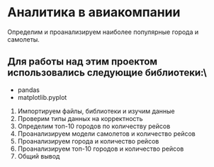 # Аналитика в авиакомпании

Определим и проанализируем наиболее популярные города и самолеты.

## Для работы над этим проектом использовались следующие библиотеки:\
- pandas
- matplotlib.pyplot

1. Импортируем файлы, библиотеки и изучим данные
2. Проверим типы данных на корректность
3. Определим топ-10 городов по количеству рейсов
4. Проанализируем модели самолетов и количество рейсов
5. Проанализируем города и количество рейсов
6. Проанализируем топ-10 городов и количество рейсов
7. Общий вывод
